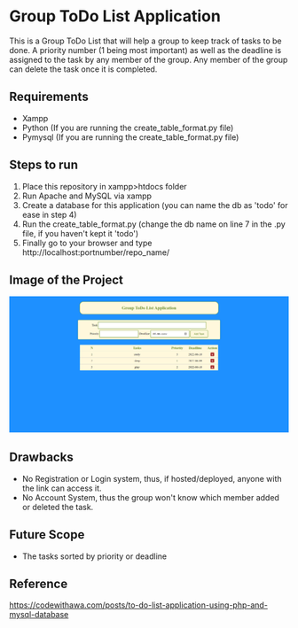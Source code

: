# Group ToDo List Application
This is a Group ToDo List that will help a group to keep track of tasks to be done. A priority number (1 being most important) as well as the deadline is assigned to the task by any member of the group. Any member of the group can delete the task once it is completed.

## Requirements
* Xampp
* Python (If you are running the create_table_format.py file)
* Pymysql (If you are running the create_table_format.py file)

## Steps to run
1. Place this repository in xampp>htdocs folder<br>
2. Run Apache and MySQL via xampp
3. Create a database for this application (you can name the db as 'todo' for ease in step 4)
4. Run the create_table_format.py (change the db name on line 7 in the .py file, if you haven't kept it 'todo')
5. Finally go to your browser and type http://localhost:portnumber/repo_name/

## Image of the Project
![](image.PNG)

## Drawbacks
* No Registration or Login system, thus, if hosted/deployed, anyone with the link can access it. 
* No Account System, thus the group won't know which member added or deleted the task.

## Future Scope
* The tasks sorted by priority or deadline 

## Reference
https://codewithawa.com/posts/to-do-list-application-using-php-and-mysql-database